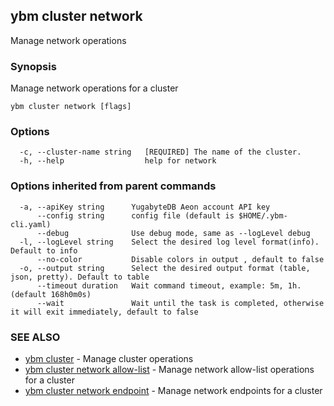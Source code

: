 ## ybm cluster network

Manage network operations

### Synopsis

Manage network operations for a cluster

```
ybm cluster network [flags]
```

### Options

```
  -c, --cluster-name string   [REQUIRED] The name of the cluster.
  -h, --help                  help for network
```

### Options inherited from parent commands

```
  -a, --apiKey string      YugabyteDB Aeon account API key
      --config string      config file (default is $HOME/.ybm-cli.yaml)
      --debug              Use debug mode, same as --logLevel debug
  -l, --logLevel string    Select the desired log level format(info). Default to info
      --no-color           Disable colors in output , default to false
  -o, --output string      Select the desired output format (table, json, pretty). Default to table
      --timeout duration   Wait command timeout, example: 5m, 1h. (default 168h0m0s)
      --wait               Wait until the task is completed, otherwise it will exit immediately, default to false
```

### SEE ALSO

* [ybm cluster](ybm_cluster.md)	 - Manage cluster operations
* [ybm cluster network allow-list](ybm_cluster_network_allow-list.md)	 - Manage network allow-list operations for a cluster
* [ybm cluster network endpoint](ybm_cluster_network_endpoint.md)	 - Manage network endpoints for a cluster


